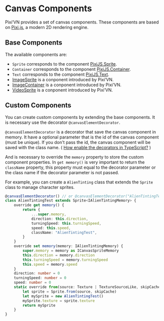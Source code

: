 # Canvas Components

Pixi’VN provides a set of canvas components. These components are based on [Pixi.js](https://pixijs.com/), a modern 2D rendering engine.

## Base Components

The available components are:

* `Sprite` corresponds to the component [PixiJS.Sprite](https://pixijs.com/8.x/examples/sprite/basic).
* `Container` corresponds to the component [PixiJS.Container](https://pixijs.com/8.x/guides/components/containers).
* `Text` corresponds to the component [PixiJS.Text](https://pixijs.com/8.x/examples/text/pixi-text).
* [ImageSprite](/start/canvas-images.md) is a conponent introduced by Pixi’VN.
* [ImageContainer](/start/canvas-image-container.md) is a conponent introduced by Pixi’VN.
* [VideoSprite](/start/canvas-videos.md) is a conponent introduced by Pixi’VN.

## Custom Components

You can create custom components by extending the base components. It is necessary use the decorator `@canvasElementDecorator`.

`@canvasElementDecorator` is a decorator that save the canvas component in memory. It have a optional parameter that is the id of the canvas component (must be unique). If you don't pass the id, the canvas component will be saved with the class name. ( [How enable the decorators in TypeScript?](/start/getting-started#how-enable-the-decorators-in-typescript) )

And is necessary to override the `memory` property to store the custom component properties.
In `get memory()` is very important to return the `className` property, this property must equal to the decorator parameter or the class name if the decorator parameter is not passed.

For example, you can create a `AlienTinting` class that extends the `Sprite` class to manage character sprites.

```typescript
@canvasElementDecorator() // or @canvasElementDecorator("AlienTintingTest")
class AlienTintingTest extends Sprite<IAlienTintingMemory> {
    override get memory() {
        return {
            ...super.memory,
            direction: this.direction,
            turningSpeed: this.turningSpeed,
            speed: this.speed,
            className: "AlienTintingTest",
        }
    }
    override set memory(memory: IAlienTintingMemory) {
        super.memory = memory as ICanvasSpriteMemory
        this.direction = memory.direction
        this.turningSpeed = memory.turningSpeed
        this.speed = memory.speed
    }
    direction: number = 0
    turningSpeed: number = 0
    speed: number = 0
    static override from(source: Texture | TextureSourceLike, skipCache?: boolean) {
        let sprite = Sprite.from(source, skipCache)
        let mySprite = new AlienTintingTest()
        mySprite.texture = sprite.texture
        return mySprite
    }
}
```

